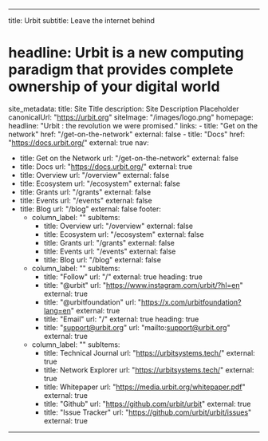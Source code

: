 ---

title: Urbit
subtitle: Leave the internet behind
# headline: Urbit is a new computing paradigm that provides complete ownership of your digital world 
site_metadata:
  title: Site Title
  description: Site Description Placeholder
  canonicalUrl: "https://urbit.org"
  siteImage: "/images/logo.png"
homepage:
  headline: "Urbit : the revolution we were promised."
  links:
    - title: "Get on the network"
      href: "/get-on-the-network"
      external: false
    - title: "Docs"
      href: "https://docs.urbit.org/"
      external: true
nav:
- title: Get on the Network
  url: "/get-on-the-network"
  external: false
- title: Docs
  url: "https://docs.urbit.org/"
  external: true
- title: Overview
  url: "/overview"
  external: false
- title: Ecosystem
  url: "/ecosystem"
  external: false
- title: Grants
  url: "/grants"
  external: false
- title: Events
  url: "/events"
  external: false
- title: Blog
  url: "/blog"
  external: false
footer:
  - column_label: ""
    subItems:
      - title: Overview
        url: "/overview"
        external: false
      - title: Ecosystem
        url: "/ecosystem"
        external: false
      - title: Grants
        url: "/grants"
        external: false
      - title: Events
        url: "/events"
        external: false
      - title: Blog
        url: "/blog"
        external: false
  - column_label: ""
    subItems:
      - title: "Follow"
        url: "/"
        external: true
        heading: true
      - title: "@urbit"
        url: "https://www.instagram.com/urbit/?hl=en"
        external: true
      - title: "@urbitfoundation"
        url: "https://x.com/urbitfoundation?lang=en"
        external: true
      - title: "Email"
        url: "/"
        external: true
        heading: true
      - title: "support@urbit.org"
        url: "mailto:support@urbit.org"
        external: true
  - column_label: ""
    subItems:
      - title: Technical Journal
        url: "https://urbitsystems.tech/"
        external: true
      - title: Network Explorer
        url: "https://urbitsystems.tech/"
        external: true
      - title: Whitepaper
        url: "https://media.urbit.org/whitepaper.pdf"
        external: true
      - title: "Github"
        url: "https://github.com/urbit/urbit"
        external: true
      - title: "Issue Tracker"
        url: "https://github.com/urbit/urbit/issues"
        external: true
---